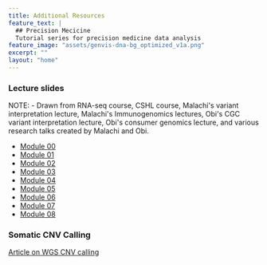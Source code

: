 ```yaml
---
title: Additional Resources
feature_text: |
  ## Precision Mecicine
  Tutorial series for precision medicine data analysis
feature_image: "assets/genvis-dna-bg_optimized_v1a.png"
excerpt: ""
layout: "home"
---
```


### Lecture slides
NOTE: - Drawn from RNA-seq course, CSHL course, Malachi's variant interpretation lecture, Malachi's Immunogenomics lectures, Obi's CGC variant interpretation lecture, Obi's consumer genomics lecture, and various research talks created by Malachi and Obi.

* [Module 00](https://github.com/griffithlab/pmbio.org/raw/master/Module0_Introductions.pdf)
* [Module 01](https://github.com/griffithlab/pmbio.org/raw/master/Module1_Setup.pdf)
* [Module 02]()
* [Module 03]()
* [Module 04]()
* [Module 05]()
* [Module 06]()
* [Module 07]()
* [Module 08]()

### Somatic CNV Calling
[Article on WGS CNV calling](https://www.ncbi.nlm.nih.gov/pmc/articles/PMC4394692/)
